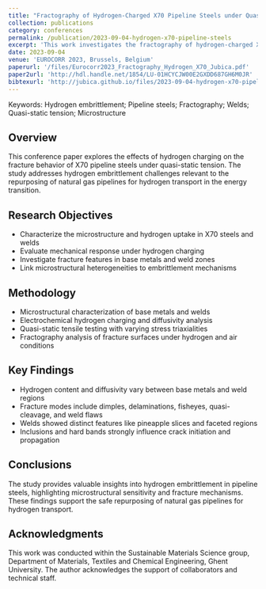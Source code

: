 ```yaml
---
title: "Fractography of Hydrogen-Charged X70 Pipeline Steels under Quasi-Static Tension"
collection: publications
category: conferences
permalink: /publication/2023-09-04-hydrogen-x70-pipeline-steels
excerpt: 'This work investigates the fractography of hydrogen-charged X70 pipeline steels under quasi-static tension. It analyzes microstructure, hydrogen content, diffusivity, and fracture modes in base metals and welds. Key features such as dimples, delamination, fisheyes, and quasi-cleavage regions were characterized, providing insights into hydrogen embrittlement mechanisms in pipeline steels.'
date: 2023-09-04
venue: 'EUROCORR 2023, Brussels, Belgium'
paperurl: '/files/Eurocorr2023_Fractography_Hydrogen_X70_Jubica.pdf'
paper2url: 'http://hdl.handle.net/1854/LU-01HCYCJW00E2GXDD687GH6M0JR'
bibtexurl: 'http://jubica.github.io/files/2023-09-04-hydrogen-x70-pipeline-steels.bib'
---
```


Keywords: Hydrogen embrittlement; Pipeline steels; Fractography; Welds; Quasi-static tension; Microstructure

## Overview
This conference paper explores the effects of hydrogen charging on the fracture behavior of X70 pipeline steels under quasi-static tension. The study addresses hydrogen embrittlement challenges relevant to the repurposing of natural gas pipelines for hydrogen transport in the energy transition.

## Research Objectives
- Characterize the microstructure and hydrogen uptake in X70 steels and welds
- Evaluate mechanical response under hydrogen charging
- Investigate fracture features in base metals and weld zones
- Link microstructural heterogeneities to embrittlement mechanisms

## Methodology
- Microstructural characterization of base metals and welds
- Electrochemical hydrogen charging and diffusivity analysis
- Quasi-static tensile testing with varying stress triaxialities
- Fractography analysis of fracture surfaces under hydrogen and air conditions

## Key Findings
- Hydrogen content and diffusivity vary between base metals and weld regions
- Fracture modes include dimples, delaminations, fisheyes, quasi-cleavage, and weld flaws
- Welds showed distinct features like pineapple slices and faceted regions
- Inclusions and hard bands strongly influence crack initiation and propagation

## Conclusions
The study provides valuable insights into hydrogen embrittlement in pipeline steels, highlighting microstructural sensitivity and fracture mechanisms. These findings support the safe repurposing of natural gas pipelines for hydrogen transport.

## Acknowledgments
This work was conducted within the Sustainable Materials Science group, Department of Materials, Textiles and Chemical Engineering, Ghent University. The author acknowledges the support of collaborators and technical staff.
